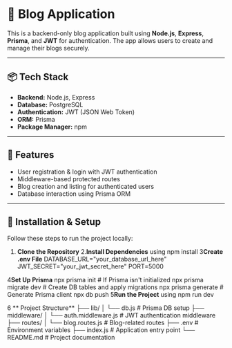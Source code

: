 # 📝 Blog Application

This is a backend-only blog application built using **Node.js**, **Express**, **Prisma**, and **JWT** for authentication. The app allows users to create and manage their blogs securely.

---

## 📦 Tech Stack

- **Backend:** Node.js, Express
- **Database:** PostgreSQL 
- **Authentication:** JWT (JSON Web Token)
- **ORM:** Prisma
- **Package Manager:** npm

---

## 🚀 Features

- User registration & login with JWT authentication
- Middleware-based protected routes
- Blog creation and listing for authenticated users
- Database interaction using Prisma ORM

---

## 🔧 Installation & Setup

Follow these steps to run the project locally:

1. **Clone the Repository**
2.**Install Dependencies**
   using npm install
3**Create .env File**
   DATABASE_URL="your_database_url_here"
   JWT_SECRET="your_jwt_secret_here"
   PORT=5000
   
4**Set Up Prisma**
  npx prisma init          # If Prisma isn't initialized
  npx prisma migrate dev   # Create DB tables and apply migrations
  npx prisma generate      # Generate Prisma client
  npx db push
5**Run the Project**
  using npm run dev

6 ** Project Structure**
   ├── lib/
   │   └── db.js               # Prisma DB setup
   ├── middleware/
   │   └── auth.middleware.js  # JWT authentication middleware
   ├── routes/
   │   └── blog.routes.js      # Blog-related routes
   ├── .env                    # Environment variables
   ├── index.js                # Application entry point
   └── README.md               # Project documentation



